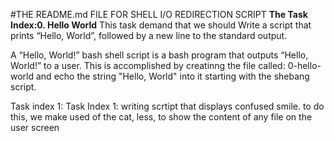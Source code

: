 
#THE README.md FILE FOR SHELL I/O REDIRECTION SCRIPT
**The Task Index:0. Hello World**
This task demand that we should Write a script that prints “Hello, World”, followed by a new line to the standard output.

A “Hello, World!” bash shell script is a bash program that outputs “Hello, World!” to a user. This is accomplished by creatinng the file called: 0-hello-world and echo the string "Hello, World" into it starting with the shebang script.

Task index 1:
Task Index 1: writing scrtipt that displays confused smile. to do this, we make used of the cat, less, to show the content of any file on the user screen 

